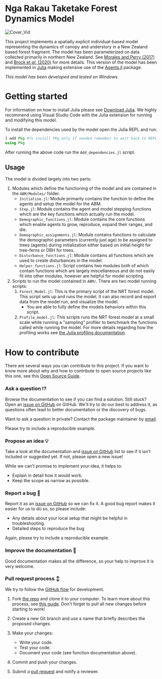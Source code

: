 # Nga Rakau Taketake Forest Dynamics Model

![Cover_Vid](\Outputs\Videos\Cover_Vid.gif)

This project implements a spatially explicit individual-based model representing the dynamics of canopy and understory in a New Zealand based forest fragment. The model has been parameterized on data collected primarily in northern New Zealand. See [Morales and Perry (2017)](https://www.sciencedirect.com/science/article/abs/pii/S0304380016306068) and [Brock et *al.* (2020)](https://besjournals.onlinelibrary.wiley.com/doi/full/10.1111/1365-2745.13305) for more details. This version of the model has been implemented in [Julia](https://julialang.org/) making extensive use of the [Agents.jl](https://juliadynamics.github.io/Agents.jl/stable/) package.

*This model has been developed and tested on Windows*.

# Getting started

For information on how to install Julia please see [Download Julia](https://julialang.org/downloads/). We highly recommend using Visual Studio Code with the Julia extension for running and modifying this model.

To install the dependencies used by the model open the Julia REPL and run:

```julia
] add Pkg #To install PKg only if needed remember to exit back to REPL before running next line
using Pkg
```

After running the above code run the `Add_dependencies.jl` script.

## Usage

The model is divided largely into two parts: 

1. Modules which define the functioning of the model and are contained in the `ABM/Modules/` folder.
   - `Initialise.jl`: Module primarily contains the function to define the agents and setup the model for the ABM.
   - `Step.jl`: Module contains the agent and model stepping functions which are the key functions which actually run the model.
   - `Demographic_functions.jl`: Module contains the core functions which enable agents to grow, reproduce, expand their ranges, and die.
   - `Demographic_assignments.jl`: Module contains functions to calculate the demographic parameters (currently just age) to be assigned to trees (agents) during initialization either based on initial height for tree-ferns or DBH for trees.
   - `Disturbance_functions.jl`: Module contains all functions which are used to create disturbances in the model.
   - `Helper_functions.jl`: Script contains two modules both of which contain functions which are largely miscellaneous and do not easily fit into other modules, however are helpful for model scripting. 
2. Scripts to run the model contained in `ABM/`. There are two model running scripts:
   1. `Forest_Model.jl`: This is the primary script of the NRT forest model. This script sets up and runs the model. It can also record and export data from the model run, and visualize the model.
      - You are able to fully define the models behaviors within this script.
   2. `Profile_model.jl`: This scripts runs the NRT forest model at a small scale while running a "sampling" profiler to benchmark the functions called while running the model. For more details regarding how the profiling works see [the Julia profiling documentation](https://docs.julialang.org/en/v1/manual/profile/).

# How to contribute

There are several ways you can contribute to this project. If you want to know more about why and how to contribute to open source projects like this one, see this [Open Source Guide](https://opensource.guide/how-to-contribute/).

### Ask a question :interrobang:

Browse the documentation to see if you can find a solution. Still stuck? Open an [issue on GitHub](https://github.com/csim063/NRT_Forest_Model_jl/issues) on GitHub. We'll try to do our best to address it, as questions often lead to better documentation or the discovery of bugs.

Want to ask a question in private? Contact the package maintainer by [email](simpkinscraig063@gmail.com).

Please try to include a reproducible example.

### Propose an idea :bulb:

Take a look at the documentation and [issue on GitHub](https://github.com/csim063/NRT_Forest_Model_jl/issues) list to see if it isn't included or suggested yet. If not, please open a new issue!

While we can't promise to implement your idea, it helps to:

* Explain in detail how it would work.
* Keep the scope as narrow as possible.

### Report a bug :bug:

Report it as an [issue on GitHub](https://github.com/csim063/NRT_Forest_Model_jl/issues) so we can fix it. A good bug report makes it easier for us to do so, so please include:

* Any details about your local setup that might be helpful in troubleshooting.
* Detailed steps to reproduce the bug

Again, please try to include a reproducible example.

### Improve the documentation :book:

Good documentation makes all the difference, so your help to improve it is very welcome.

### Pull request process :arrow_up_down:

We try to follow the [GitHub flow](https://guides.github.com/introduction/flow/) for development.

1. Fork [the repo](https://github.com/csim063/NRT_Forest_Model_jl) and clone it to your computer. To learn more about this process, see [this guide](https://guides.github.com/activities/forking/). Don't forget to pull all new changes before starting to work!

2. Create a new Git branch and use a name that briefly describes the proposed changes.

4. Make your changes:
    * Write your code.
    * Test your code.
    * Document your code (see function documentation above).
5. Commit and push your changes.
6. Submit a [pull request](https://guides.github.com/activities/forking/#making-a-pull-request) and notify a reviewer.
